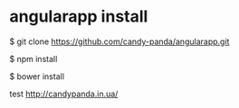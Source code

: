 # angularapp install 



$ git clone https://github.com/candy-panda/angularapp.git 

$ npm install 

$ bower install


test http://candypanda.in.ua/
